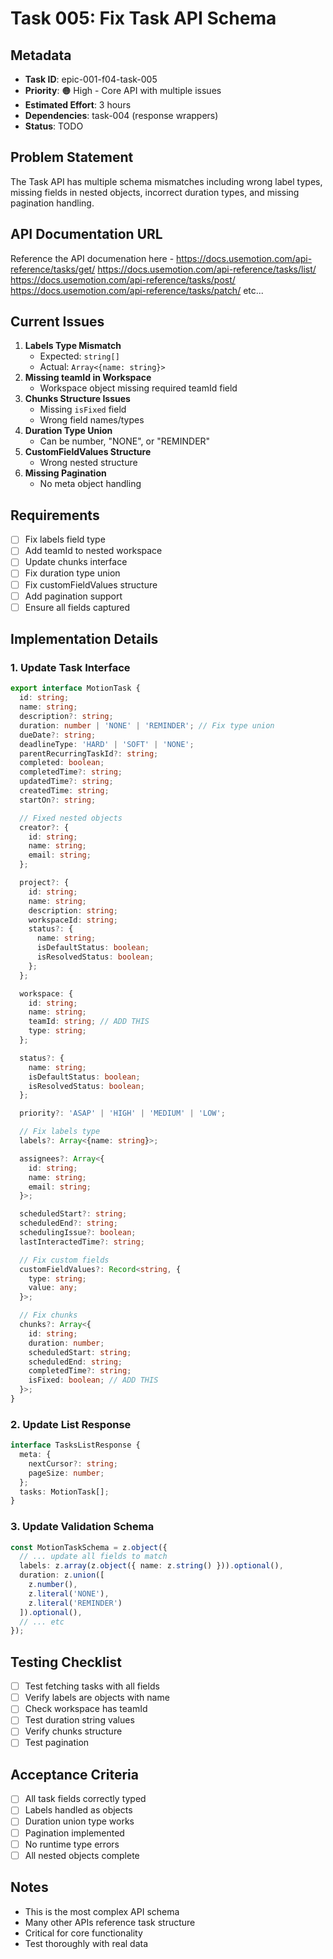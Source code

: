 # Task 005: Fix Task API Schema

## Metadata
- **Task ID**: epic-001-f04-task-005
- **Priority**: 🟠 High - Core API with multiple issues
- **Estimated Effort**: 3 hours
- **Dependencies**: task-004 (response wrappers)
- **Status**: TODO

## Problem Statement
The Task API has multiple schema mismatches including wrong label types, missing fields in nested objects, incorrect duration types, and missing pagination handling.

## API Documentation URL
Reference the API documenation here - https://docs.usemotion.com/api-reference/tasks/get/
https://docs.usemotion.com/api-reference/tasks/list/
https://docs.usemotion.com/api-reference/tasks/post/
https://docs.usemotion.com/api-reference/tasks/patch/
etc...


## Current Issues
1. **Labels Type Mismatch**
   - Expected: `string[]`
   - Actual: `Array<{name: string}>`
2. **Missing teamId in Workspace**
   - Workspace object missing required teamId field
3. **Chunks Structure Issues**
   - Missing `isFixed` field
   - Wrong field names/types
4. **Duration Type Union**
   - Can be number, "NONE", or "REMINDER"
5. **CustomFieldValues Structure**
   - Wrong nested structure
6. **Missing Pagination**
   - No meta object handling

## Requirements
- [ ] Fix labels field type
- [ ] Add teamId to nested workspace
- [ ] Update chunks interface
- [ ] Fix duration type union
- [ ] Fix customFieldValues structure
- [ ] Add pagination support
- [ ] Ensure all fields captured

## Implementation Details

### 1. Update Task Interface
```typescript
export interface MotionTask {
  id: string;
  name: string;
  description?: string;
  duration: number | 'NONE' | 'REMINDER'; // Fix type union
  dueDate?: string;
  deadlineType: 'HARD' | 'SOFT' | 'NONE';
  parentRecurringTaskId?: string;
  completed: boolean;
  completedTime?: string;
  updatedTime?: string;
  createdTime: string;
  startOn?: string;

  // Fixed nested objects
  creator?: {
    id: string;
    name: string;
    email: string;
  };

  project?: {
    id: string;
    name: string;
    description: string;
    workspaceId: string;
    status?: {
      name: string;
      isDefaultStatus: boolean;
      isResolvedStatus: boolean;
    };
  };

  workspace: {
    id: string;
    name: string;
    teamId: string; // ADD THIS
    type: string;
  };

  status?: {
    name: string;
    isDefaultStatus: boolean;
    isResolvedStatus: boolean;
  };

  priority?: 'ASAP' | 'HIGH' | 'MEDIUM' | 'LOW';

  // Fix labels type
  labels?: Array<{name: string}>;

  assignees?: Array<{
    id: string;
    name: string;
    email: string;
  }>;

  scheduledStart?: string;
  scheduledEnd?: string;
  schedulingIssue?: boolean;
  lastInteractedTime?: string;

  // Fix custom fields
  customFieldValues?: Record<string, {
    type: string;
    value: any;
  }>;

  // Fix chunks
  chunks?: Array<{
    id: string;
    duration: number;
    scheduledStart: string;
    scheduledEnd: string;
    completedTime?: string;
    isFixed: boolean; // ADD THIS
  }>;
}
```

### 2. Update List Response
```typescript
interface TasksListResponse {
  meta: {
    nextCursor?: string;
    pageSize: number;
  };
  tasks: MotionTask[];
}
```

### 3. Update Validation Schema
```typescript
const MotionTaskSchema = z.object({
  // ... update all fields to match
  labels: z.array(z.object({ name: z.string() })).optional(),
  duration: z.union([
    z.number(),
    z.literal('NONE'),
    z.literal('REMINDER')
  ]).optional(),
  // ... etc
});
```

## Testing Checklist
- [ ] Test fetching tasks with all fields
- [ ] Verify labels are objects with name
- [ ] Check workspace has teamId
- [ ] Test duration string values
- [ ] Verify chunks structure
- [ ] Test pagination

## Acceptance Criteria
- [ ] All task fields correctly typed
- [ ] Labels handled as objects
- [ ] Duration union type works
- [ ] Pagination implemented
- [ ] No runtime type errors
- [ ] All nested objects complete

## Notes
- This is the most complex API schema
- Many other APIs reference task structure
- Critical for core functionality
- Test thoroughly with real data
